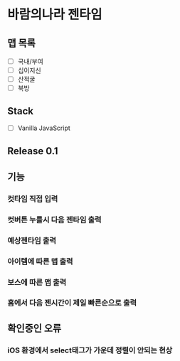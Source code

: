 # 바람의나라 젠타임

## 맵 목록

- [ ] 국내/부여
- [ ] 십이지신
- [ ] 산적굴
- [ ] 북방

## Stack

- [ ] Vanilla JavaScript

## Release 0.1

## 기능

### 컷타임 직접 입력

### 컷버튼 누를시 다음 젠타임 출력

### 예상젠타임 출력

### 아이템에 따른 맵 출력

### 보스에 따른 맵 출력

### 홈에서 다음 젠시간이 제일 빠른순으로 출력

## 확인중인 오류

### iOS 환경에서 select태그가 가운데 정렬이 안되는 현상

